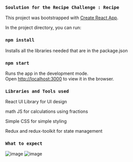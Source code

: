 ### `Soulution for the Recipe Challenge : Recipe`


This project was bootstrapped with [Create React App](https://github.com/facebook/create-react-app).

In the project directory, you can run:

### `npm install`

Installs all the libraries needed that are in the package.json

### `npm start`

Runs the app in the development mode.\
Open [http://localhost:3000](http://localhost:3000) to view it in the browser.


### `Libraries and Tools used`

React UI Library for UI design

math JS  for calculations using fractions

Simple CSS for  simple styling

Redux and redux-toolkit for state management

### `What to expect`

![image](https://user-images.githubusercontent.com/13431164/161507319-ca34cb1a-3585-4dbd-9c3d-91ab781bbe10.png)
![image](https://user-images.githubusercontent.com/13431164/161508203-ffe38b90-2c52-4210-805e-cfee91e64cef.png)


